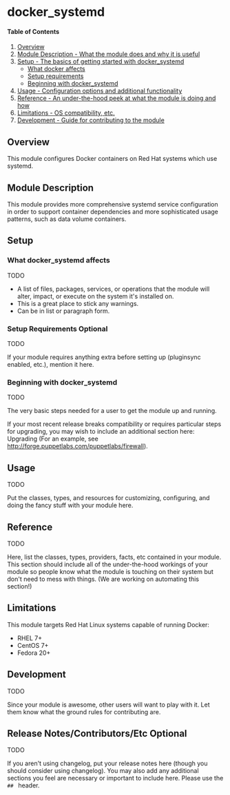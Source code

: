 # docker_systemd

#### Table of Contents

1. [Overview](#overview)
2. [Module Description - What the module does and why it is useful](#module-description)
3. [Setup - The basics of getting started with docker_systemd](#setup)
    * [What docker affects](#what-docker_systemd-affects)
    * [Setup requirements](#setup-requirements)
    * [Beginning with docker_systemd](#beginning-with-docker_systemd)
4. [Usage - Configuration options and additional functionality](#usage)
5. [Reference - An under-the-hood peek at what the module is doing and how](#reference)
5. [Limitations - OS compatibility, etc.](#limitations)
6. [Development - Guide for contributing to the module](#development)

## Overview

This module configures Docker containers on Red Hat systems which use systemd.

## Module Description

This module provides more comprehensive systemd service configuration in order
to support container dependencies and more sophisticated usage patterns, such
as data volume containers.

## Setup

### What docker_systemd affects

TODO

* A list of files, packages, services, or operations that the module will alter,
  impact, or execute on the system it's installed on.
* This is a great place to stick any warnings.
* Can be in list or paragraph form.

### Setup Requirements **Optional**

TODO

If your module requires anything extra before setting up (pluginsync enabled,
etc.), mention it here.

### Beginning with docker_systemd

TODO

The very basic steps needed for a user to get the module up and running.

If your most recent release breaks compatibility or requires particular steps
for upgrading, you may wish to include an additional section here: Upgrading
(For an example, see http://forge.puppetlabs.com/puppetlabs/firewall).

## Usage

TODO

Put the classes, types, and resources for customizing, configuring, and doing
the fancy stuff with your module here.

## Reference

TODO

Here, list the classes, types, providers, facts, etc contained in your module.
This section should include all of the under-the-hood workings of your module so
people know what the module is touching on their system but don't need to mess
with things. (We are working on automating this section!)

## Limitations

This module targets Red Hat Linux systems capable of running Docker:

* RHEL 7+
* CentOS 7+
* Fedora 20+

## Development

TODO

Since your module is awesome, other users will want to play with it. Let them
know what the ground rules for contributing are.

## Release Notes/Contributors/Etc **Optional**

TODO

If you aren't using changelog, put your release notes here (though you should
consider using changelog). You may also add any additional sections you feel are
necessary or important to include here. Please use the `## ` header.
